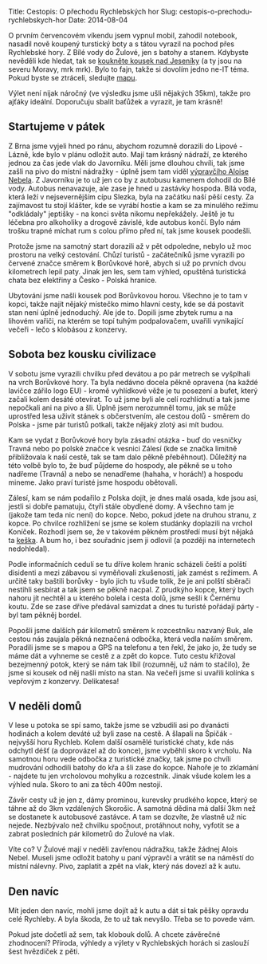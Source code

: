 Title: Cestopis: O přechodu Rychlebských hor
Slug: cestopis-o-prechodu-rychlebskych-hor
Date: 2014-08-04

O prvním červencovém víkendu jsem vypnul mobil, zahodil notebook, nasadil nově koupený turstický boty a s tátou vyrazil na pochod přes Rychlebské hory. Z Bílé vody do Žulové, jen s batohy a stanem. Kdybyste nevěděli kde hledat, tak se [koukněte kousek nad Jeseníky](http://mapy.cz/s/bmri) (a ty jsou na severu Moravy, mrk mrk). Bylo to fajn, takže si dovolím jedno ne-IT téma. Pokud byste se ztráceli, sledujte [mapu](http://mapy.cz/s/bmtz).

Výlet není nijak náročný (ve výsledku jsme ušli nějakých 35km), takže pro ajťáky ideální. Doporučuju sbalit baťůžek a vyrazit, je tam krásně!

## Startujeme v pátek

Z Brna jsme vyjeli hned po ránu, abychom rozumně dorazili do Lipové - Lázně, kde bylo v plánu odložit auto. Mají tam krásný nádraží, ze kterého jednou za čas jede vlak do Javorníku. Měli jsme dlouhou chvíli, tak jsme zašli na pivo do místní nádražky - úplně jsem tam viděl [výpravčího Aloise Nebela](http://cs.wikipedia.org/wiki/Alois_Nebel). Z Javorníku je to už jen co by z autobusu kamenem dohodil do Bílé vody. Autobus nenavazuje, ale zase je hned u zastávky hospoda. Bílá voda, která
leží v nejsevernějším cípu Slezka, byla na začátku naší pěší cesty. Za zajímavost tu stojí klášter, kde se vyrábí hostie a kam se za minulého režimu "odkládaly" jeptišky - na konci světa nikomu nepřekážely. Ještě je tu léčebna pro alkoholiky a drogově závislé, kde autobus končí. Bylo nám trošku trapné míchat rum s colou přímo před ní, tak jsme kousek poodešli.

Protože jsme na samotný start dorazili až v pět odpoledne, nebylo už moc prostoru na velký cestování. Chůzí turistů - začátečníků jsme vyrazili po červené značce směrem k Borůvkové horě, abych si už po prvních dvou kilometrech lepil paty. Jinak jen les, sem tam výhled, opuštěná turistická chata bez elektřiny a Česko - Polská hranice.

Ubytování jsme našli kousek pod Borůvkovou horou. Všechno je to tam v kopci, takže najít nějaký místečko mimo hlavní cesty, kde se dá postavit stan není úplně jednoduchý. Ale jde to. Dopili jsme zbytek rumu a na lihovém vařiči, na kterém se topí tuhým podpalovačem, uvařili vynikající večeři - lečo s klobásou z konzervy.

## Sobota bez kousku civilizace

V sobotu jsme vyrazili chvilku před devátou a po pár metrech se vyšplhali na vrch Borůvkové hory. Ta byla nedávno docela pěkně opravena (na každé lavičce zářilo logo EU) - kromě vyhlídkové věže je tu posezení a bufet, který začali kolem desáté otevírat. To už jsme byli ale celí rozhlídnutí a tak jsme nepočkali ani na pivo a šli. Úplně jsem nerozumněl tomu, jak se může uprostřed lesa uživit stánek s občerstvením, ale cestou dolů - směrem do Polska - jsme pár turistů potkali, takže nějaký zlotý asi mít budou.

Kam se vydat z Borůvkové hory byla zásadní otázka - buď do vesničky Travná nebo po polské značce k vesnici Zálesí (kde se značka limitně přibližovala k naší cestě, tak se tam dalo pěkně přeběhnout). Důležitý na této volbě bylo to, že buď půjdeme do hospody, ale pěkně se u toho nadřeme (Travná) a nebo se nenadřeme (hahaha, v horách!) a hospodu mineme. Jako praví turisté jsme hospodu obětovali.

Zálesí, kam se nám podařilo z Polska dojít, je dnes malá osada, kde jsou asi, jestli si dobře pamatuju, čtyři stále obydlené domy. A všechno tam je (jakože tam teda nic není) do kopce. Nebo, pokud jdete na druhou stranu, z kopce. Po chvilce rozhlížení se jsme se kolem studánky doplazili na vrchol Koníček. Rozhodl jsem se, že v takovém pěkném prostředí musí být nějaká ta [keška](http://geocaching.com). A bum ho, i bez souřadnic jsem ji odlovil (a později na internetech nedohledal).

Podle informačních cedulí se tu dříve kolem hranic scházeli čeští a polští disidenti a mezi zábavou si vyměňovali zkušenosti, jak zamést s režimem. A určitě taky baštili borůvky - bylo jich tu všude tolik, že je ani polští sběrači nestihli sesbírat a tak jsem se pěkně nacpal. Z prudkýho kopce, který bych nahoru jít nechtěl a u kterého bolela i cesta dolů, jsme sešli k Černému koutu. Zde se zase dříve předával samizdat a dnes tu turisté pořádají párty - byl tam pěkněj bordel.

Popošli jsme dalších pár kilometrů směrem k rozcestníku nazvaný Buk, ale cestou nás zaujala pěkná neznačená odbočka, která vedla naším směrem. Poradili jsme se s mapou a GPS na telefonu a ten řekl, že jako jo, že tudy se máme dát a vyhneme se cestě z a zpět do kopce. Tuto cestu křižoval bezejmenný potok, který se nám tak líbil (rozumněj, už nám to stačilo), že jsme si kousek od něj našli místo na stan. Na večeři jsme si uvařili kolínka s vepřovým z konzervy. Delikatesa!

## V neděli domů

V lese u potoka se spí samo, takže jsme se vzbudili asi po dvanácti hodinách a kolem deváté už byli zase na cestě. A šlapali na Špičák - nejvyšší horu Rychleb. Kolem další osamělé turistické chaty, kde nás odchytl déšť (a doprovázel až do konce), jsme vyběhli skoro k vrcholu. Na samotnou horu vede odbočka z turistické značky, tak jsme po chvíli mudrování odhodili batohy do křa a šli zase do kopce. Nahoře je to zklamání - najdete tu jen vrcholovou mohylku a rozcestník. Jinak všude kolem les a výhled nula. Skoro to ani za těch 400m nestojí.

Závěr cesty už je jen z, dámy prominou, kurevsky prudkého kopce, který se táhne až do 3km vzdálených Skorošic. A samotná dědina má další 3km než se dostanete k autobusové zastávce. A tam se dozvíte, že vlastně už nic nejede. Nezbývalo než chvilku spočnout, protáhnout nohy, vyfotit se a zabrat posledních pár kilometrů do Žulové na vlak.

Víte co? V Žulové mají v neděli zavřenou nádražku, takže žádnej Alois Nebel. Museli jsme odložit batohy u paní výpravčí a vrátit se na náměstí do místní nálevny. Pivo, zaplatit a zpět na vlak, který nás dovezl až k autu.

## Den navíc

Mít jeden den navíc, mohli jsme dojít až k autu a dát si tak pěšky opravdu celé Rychleby. A byla škoda, že to už tak nevyšlo. Třeba se to povede vám.

Pokud jste dočetli až sem, tak klobouk dolů. A chcete závěrečné zhodnocení? Příroda, výhledy a výlety v Rychlebských horách si zaslouží šest hvězdiček z pěti.

